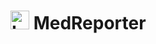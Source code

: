 # <img src="https://github.com/openradx/medreporter/assets/76905707/3d3a4d23-d565-43b0-b62c-7030e08ae42c" width="30" alt="Logo"> MedReporter
